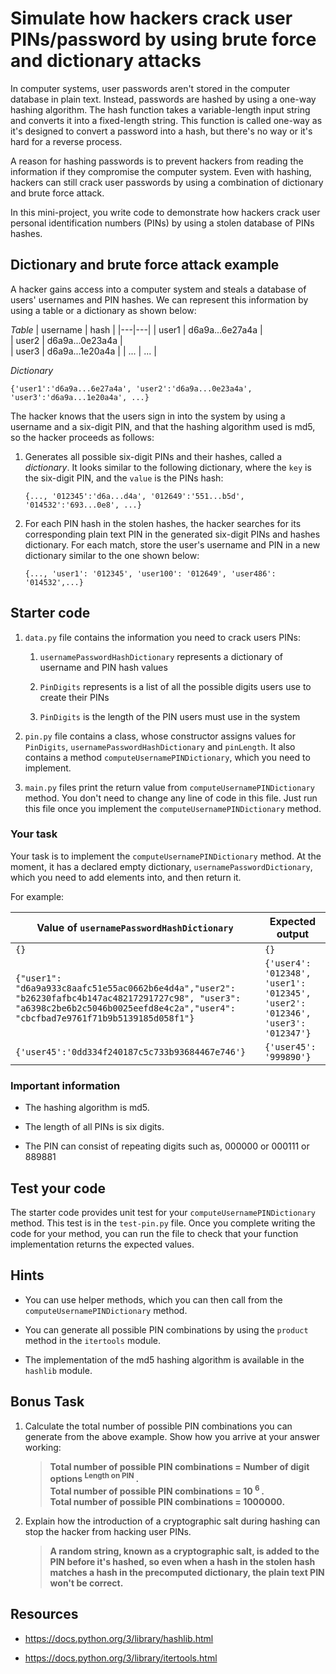 # Simulate how hackers crack user PINs/password by using brute force and dictionary attacks 

In computer systems, user passwords aren't stored in the computer database in plain text. Instead, passwords are hashed by using a one-way hashing algorithm. The hash function takes a variable-length input string and converts it into a fixed-length string. This function is called one-way as it's designed to convert a password into a hash, but there's no way or it's hard for a reverse process. 

A reason for hashing passwords is to prevent hackers from reading the information if they compromise the computer system. Even with hashing, hackers can still crack user passwords by using a combination of dictionary and brute force attack. 

In this mini-project, you write code to demonstrate how hackers crack user personal identification numbers (PINs) by using a stolen database of PINs hashes.

## Dictionary and brute force attack example

A hacker gains access into a computer system and steals a database of users' usernames and PIN hashes. We can represent this information by using a table or a dictionary as shown below:

*Table*
|  username | hash  | 
|---|---|
| user1  | d6a9a...6e27a4a  |  
| user2  | d6a9a...0e23a4a  |   
| user3  | d6a9a...1e20a4a  | 
| ...  | ...  |

*Dictionary*

`{'user1':'d6a9a...6e27a4a', 'user2':'d6a9a...0e23a4a', 'user3':'d6a9a...1e20a4a', ...}`

The hacker knows that the users sign in into the system by using a username and a six-digit PIN, and that the hashing algorithm used is md5, so the hacker proceeds as follows: 

1. Generates all possible six-digit PINs and their hashes, called a *dictionary*. It looks similar to the following dictionary, where the `key` is the six-digit PIN, and the `value` is the PINs hash: 
  
    `{..., '012345':'d6a...d4a', '012649':'551...b5d', '014532':'693...0e8', ...}`
  
1. For each PIN hash in the stolen hashes, the hacker searches for its corresponding plain text PIN in the generated six-digit PINs and hashes dictionary. For each match, store the user's username and PIN in a new dictionary similar to the one shown below:

   `{..., 'user1': '012345', 'user100': '012649', 'user486': '014532',...}`


## Starter code

1. `data.py` file contains the information you need to crack users PINs: 
    
    1. `usernamePasswordHashDictionary` represents a dictionary of username and PIN hash values
    
    1. `PinDigits` represents is a list of all the possible digits users use to create their PINs
    
    1. `PinDigits` is the length of the PIN users must use in the system

1. `pin.py` file contains a class, whose constructor assigns values for `PinDigits`, `usernamePasswordHashDictionary` and `pinLength`. It also contains a method `computeUsernamePINDictionary`, which you need to implement. 

1. `main.py` files print the return value from `computeUsernamePINDictionary` method. You don't need to change any line of code in this file. Just run this file once you implement the `computeUsernamePINDictionary` method. 

### Your task

Your task is to implement the `computeUsernamePINDictionary` method. At the moment, it has a declared empty dictionary, `usernamePasswordDictionary`, which you need to add elements into, and then return it.  

For example: 

|  Value of `usernamePasswordHashDictionary` | Expected output  | 
|---|---|
| `{}`  | `{}`  |  
| `{"user1": "d6a9a933c8aafc51e55ac0662b6e4d4a","user2": "b26230fafbc4b147ac48217291727c98", "user3": "a6398c2be6b2c5046b0025eefd8e4c2a","user4": "cbcfbad7e9761f71b9b5139185d058f1"}`  | `{'user4': '012348', 'user1': '012345', 'user2': '012346', 'user3': '012347'}`  |   
| `{'user45':'0dd334f240187c5c733b93684467e746'}`  | `{'user45': '999890'}`  | 

### Important information

- The hashing algorithm is md5.

- The length of all PINs is six digits.

- The PIN can consist of repeating digits such as, 000000 or 000111 or 889881

## Test your code

The starter code provides unit test for your `computeUsernamePINDictionary` method. This test is in the `test-pin.py` file. Once you complete writing the code for your method, you can run the file to check that your function implementation returns the expected values.   

## Hints

- You can use helper methods, which you can then call from the `computeUsernamePINDictionary` method.  

- You can generate all possible PIN combinations by using the `product` method in the `itertools` module.

- The implementation of the md5 hashing algorithm is available in the `hashlib` module. 

## Bonus Task

1. Calculate the total number of possible PIN combinations you can generate from the above example. Show how you arrive at your answer working: 

      >**Total number of possible PIN combinations =  Number of digit options <sup> Length on PIN </sup>.      
      >Total number of possible PIN combinations = 10 <sup> 6 </sup>.      
      >Total number of possible PIN combinations = 1000000.**

1. Explain how the introduction of a cryptographic salt during hashing can stop the hacker from hacking user PINs. 

     >**A random string, known as a cryptographic salt, is added to the PIN before it's hashed, so even when a hash in the stolen hash matches a hash in the precomputed dictionary, the plain text PIN won't be correct.**

## Resources 

- https://docs.python.org/3/library/hashlib.html 

- https://docs.python.org/3/library/itertools.html
